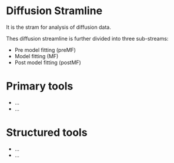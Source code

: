 Diffusion Stramline
===================

It is the stram for analysis of diffusion data.

Thes diffusion streamline is further divided into three sub-streams:
* Pre model fitting (preMF)
* Model fitting (MF)
* Post model fitting (postMF)

Primary tools
=============

* ...
* ...

Structured tools
================

* ...
* ...
